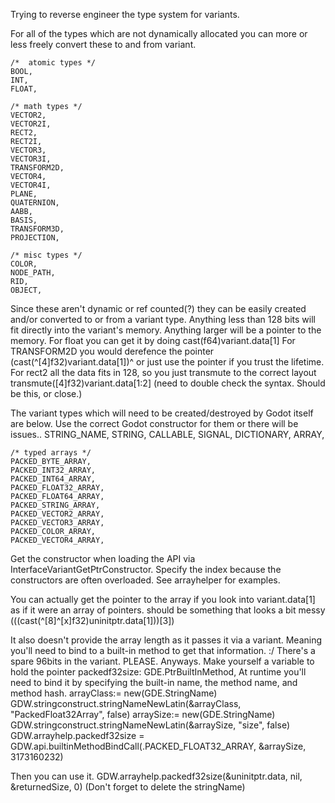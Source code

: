 Trying to reverse engineer the type system for variants. 

For all of the types which are not dynamically allocated you can more or less freely convert these to and from variant.

	/*  atomic types */
	BOOL,
	INT,
	FLOAT,

	/* math types */
	VECTOR2,
	VECTOR2I,
	RECT2,
	RECT2I,
	VECTOR3,
	VECTOR3I,
	TRANSFORM2D,
	VECTOR4,
	VECTOR4I,
	PLANE,
	QUATERNION,
	AABB,
	BASIS,
	TRANSFORM3D,
	PROJECTION,

	/* misc types */
	COLOR,
	NODE_PATH,
	RID,
	OBJECT,

Since these aren't dynamic or ref counted(?) they can be easily created and/or converted to or from a variant type.
Anything less than 128 bits will fit directly into the variant's memory. Anything larger will be a pointer to the memory.
For float you can get it by doing cast(f64)variant.data[1]
For TRANSFORM2D you would derefence the pointer (cast(^[4]f32)variant.data[1])^ or just use the pointer if you trust the lifetime.
For rect2 all the data fits in 128, so you just transmute to the correct layout transmute([4]f32)variant.data[1:2] (need to double check the syntax. Should be this, or close.)


The variant types which will need to be created/destroyed by Godot itself are below. Use the correct Godot constructor for them or there will be issues..
	STRING_NAME,
	STRING,
	CALLABLE,
	SIGNAL,
	DICTIONARY,
	ARRAY,

	/* typed arrays */
	PACKED_BYTE_ARRAY,
	PACKED_INT32_ARRAY,
	PACKED_INT64_ARRAY,
	PACKED_FLOAT32_ARRAY,
	PACKED_FLOAT64_ARRAY,
	PACKED_STRING_ARRAY,
	PACKED_VECTOR2_ARRAY,
	PACKED_VECTOR3_ARRAY,
	PACKED_COLOR_ARRAY,
	PACKED_VECTOR4_ARRAY,

Get the constructor when loading the API via InterfaceVariantGetPtrConstructor. Specify the index because the constructors are often overloaded. See arrayhelper for examples.

You can actually get the pointer to the array if you look into variant.data[1] as if it were an array of pointers. should be something that looks a bit messy (((cast(^[8]^[x]f32)uninitptr.data[1]))[3])

It also doesn't provide the array length as it passes it via a variant. Meaning you'll need to bind to a built-in method to get that information. :/ There's a spare 96bits in the variant. PLEASE.
Anyways.
Make yourself a variable to hold the pointer
packedf32size: GDE.PtrBuiltInMethod,
At runtime you'll need to bind it by specifying the built-in name, the method name, and method hash.
    arrayClass:= new(GDE.StringName)
    GDW.stringconstruct.stringNameNewLatin(&arrayClass, "PackedFloat32Array", false)
    arraySize:= new(GDE.StringName)
    GDW.stringconstruct.stringNameNewLatin(&arraySize, "size", false)
    GDW.arrayhelp.packedf32size = GDW.api.builtinMethodBindCall(.PACKED_FLOAT32_ARRAY, &arraySize, 3173160232)

Then you can use it.
GDW.arrayhelp.packedf32size(&uninitptr.data, nil, &returnedSize, 0)
(Don't forget to delete the stringName)

